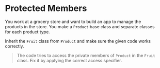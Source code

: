 # Protected Members

You work at a grocery store and want to build an app to manage the products in the store. You make a `Product` base class and separate classes for each product type.

Inherit the `Fruit` class from `Product` and make sure the given code works correctly.

>The code tries to access the private members of `Product` in the `Fruit` class. Fix it by applying the correct access specifier.